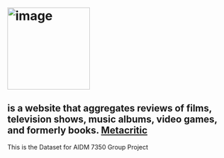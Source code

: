 # <img width="186" alt="image" src="https://user-images.githubusercontent.com/113169589/227984151-822c14eb-783f-4427-8c43-a512f893905d.png"> 
 is a website that aggregates reviews of films, television shows, music albums, video games, and formerly books.
[Metacritic](https://www.metacritic.com/)
----------------------------------------------------------------------------------------------------------------------------------
This is the Dataset for AIDM 7350 Group Project

